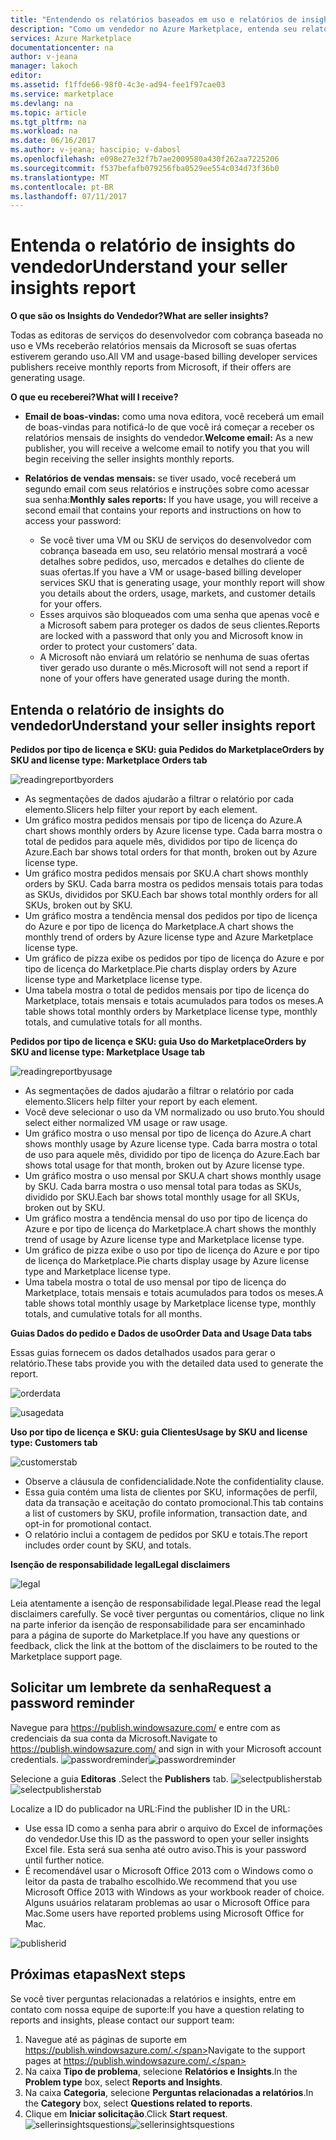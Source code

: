 ```yaml
---
title: "Entendendo os relatórios baseados em uso e relatórios de insights do vendedor do Azure Marketplace | Microsoft Docs"
description: "Como um vendedor no Azure Marketplace, entenda seu relatório baseado em uso, também conhecido como um relatório de insights do vendedor"
services: Azure Marketplace
documentationcenter: na
author: v-jeana
manager: lakoch
editor: 
ms.assetid: f1ffde66-98f0-4c3e-ad94-fee1f97cae03
ms.service: marketplace
ms.devlang: na
ms.topic: article
ms.tgt_pltfrm: na
ms.workload: na
ms.date: 06/16/2017
ms.author: v-jeana; hascipio; v-dabosl
ms.openlocfilehash: e098e27e32f7b7ae2009580a430f262aa7225206
ms.sourcegitcommit: f537befafb079256fba0529ee554c034d73f36b0
ms.translationtype: MT
ms.contentlocale: pt-BR
ms.lasthandoff: 07/11/2017
---
```

# <a name="understand-your-seller-insights-report"></a><span data-ttu-id="70f4f-103">Entenda o relatório de insights do vendedor</span><span class="sxs-lookup"><span data-stu-id="70f4f-103">Understand your seller insights report</span></span>
<span data-ttu-id="70f4f-104">**O que são os Insights do Vendedor?**</span><span class="sxs-lookup"><span data-stu-id="70f4f-104">**What are seller insights?**</span></span>

<span data-ttu-id="70f4f-105">Todas as editoras de serviços do desenvolvedor com cobrança baseada no uso e VMs receberão relatórios mensais da Microsoft se suas ofertas estiverem gerando uso.</span><span class="sxs-lookup"><span data-stu-id="70f4f-105">All VM and usage-based billing developer services publishers receive monthly reports from Microsoft, if their offers are generating usage.</span></span>

<span data-ttu-id="70f4f-106">**O que eu receberei?**</span><span class="sxs-lookup"><span data-stu-id="70f4f-106">**What will I receive?**</span></span>

* <span data-ttu-id="70f4f-107">**Email de boas-vindas:** como uma nova editora, você receberá um email de boas-vindas para notificá-lo de que você irá começar a receber os relatórios mensais de insights do vendedor.</span><span class="sxs-lookup"><span data-stu-id="70f4f-107">**Welcome email:** As a new publisher, you will receive a welcome email to notify you that you will begin receiving the seller insights monthly reports.</span></span>
* <span data-ttu-id="70f4f-108">**Relatórios de vendas mensais:** se tiver usado, você receberá um segundo email com seus relatórios e instruções sobre como acessar sua senha:</span><span class="sxs-lookup"><span data-stu-id="70f4f-108">**Monthly sales reports:**  If you have usage, you will receive a second email that contains your reports and instructions on how to access your password:</span></span>

  * <span data-ttu-id="70f4f-109">Se você tiver uma VM ou SKU de serviços do desenvolvedor com cobrança baseada em uso, seu relatório mensal mostrará a você detalhes sobre pedidos, uso, mercados e detalhes do cliente de suas ofertas.</span><span class="sxs-lookup"><span data-stu-id="70f4f-109">If you have a VM or usage-based billing developer services SKU that is generating usage, your monthly report will show you details about the orders, usage, markets, and customer details for your offers.</span></span>
  * <span data-ttu-id="70f4f-110">Esses arquivos são bloqueados com uma senha que apenas você e a Microsoft sabem para proteger os dados de seus clientes.</span><span class="sxs-lookup"><span data-stu-id="70f4f-110">Reports are locked with a password that only you and Microsoft know in order to protect your customers’ data.</span></span>
  * <span data-ttu-id="70f4f-111">A Microsoft não enviará um relatório se nenhuma de suas ofertas tiver gerado uso durante o mês.</span><span class="sxs-lookup"><span data-stu-id="70f4f-111">Microsoft will not send a report if none of your offers have generated usage during the month.</span></span>

## <a name="understand-your-seller-insights-report"></a><span data-ttu-id="70f4f-112">Entenda o relatório de insights do vendedor</span><span class="sxs-lookup"><span data-stu-id="70f4f-112">Understand your seller insights report</span></span>
<span data-ttu-id="70f4f-113">**Pedidos por tipo de licença e SKU: guia Pedidos do Marketplace**</span><span class="sxs-lookup"><span data-stu-id="70f4f-113">**Orders by SKU and license type:  Marketplace Orders tab**</span></span>

![readingreportbyorders][2]

* <span data-ttu-id="70f4f-115">As segmentações de dados ajudarão a filtrar o relatório por cada elemento.</span><span class="sxs-lookup"><span data-stu-id="70f4f-115">Slicers help filter your report by each element.</span></span>
* <span data-ttu-id="70f4f-116">Um gráfico mostra pedidos mensais por tipo de licença do Azure.</span><span class="sxs-lookup"><span data-stu-id="70f4f-116">A chart shows monthly orders by Azure license type.</span></span> <span data-ttu-id="70f4f-117">Cada barra mostra o total de pedidos para aquele mês, divididos por tipo de licença do Azure.</span><span class="sxs-lookup"><span data-stu-id="70f4f-117">Each bar shows total orders for that month, broken out by Azure license type.</span></span>
* <span data-ttu-id="70f4f-118">Um gráfico mostra pedidos mensais por SKU.</span><span class="sxs-lookup"><span data-stu-id="70f4f-118">A chart shows monthly orders by SKU.</span></span> <span data-ttu-id="70f4f-119">Cada barra mostra os pedidos mensais totais para todas as SKUs, divididos por SKU.</span><span class="sxs-lookup"><span data-stu-id="70f4f-119">Each bar shows total monthly orders for all SKUs, broken out by SKU.</span></span>
* <span data-ttu-id="70f4f-120">Um gráfico mostra a tendência mensal dos pedidos por tipo de licença do Azure e por tipo de licença do Marketplace.</span><span class="sxs-lookup"><span data-stu-id="70f4f-120">A chart shows the monthly trend of orders by Azure license type and Azure Marketplace license type.</span></span>
* <span data-ttu-id="70f4f-121">Um gráfico de pizza exibe os pedidos por tipo de licença do Azure e por tipo de licença do Marketplace.</span><span class="sxs-lookup"><span data-stu-id="70f4f-121">Pie charts display orders by Azure license type and Marketplace license type.</span></span>
* <span data-ttu-id="70f4f-122">Uma tabela mostra o total de pedidos mensais por tipo de licença do Marketplace, totais mensais e totais acumulados para todos os meses.</span><span class="sxs-lookup"><span data-stu-id="70f4f-122">A table shows total monthly orders by Marketplace license type, monthly totals, and cumulative totals for all months.</span></span>

<span data-ttu-id="70f4f-123">**Pedidos por tipo de licença e SKU: guia Uso do Marketplace**</span><span class="sxs-lookup"><span data-stu-id="70f4f-123">**Orders by SKU and license type:  Marketplace Usage tab**</span></span>

![readingreportbyusage][3]

* <span data-ttu-id="70f4f-125">As segmentações de dados ajudarão a filtrar o relatório por cada elemento.</span><span class="sxs-lookup"><span data-stu-id="70f4f-125">Slicers help filter your report by each element.</span></span>
* <span data-ttu-id="70f4f-126">Você deve selecionar o uso da VM normalizado ou uso bruto.</span><span class="sxs-lookup"><span data-stu-id="70f4f-126">You should select either normalized VM usage or raw usage.</span></span>
* <span data-ttu-id="70f4f-127">Um gráfico mostra o uso mensal por tipo de licença do Azure.</span><span class="sxs-lookup"><span data-stu-id="70f4f-127">A chart shows monthly usage by Azure license type.</span></span> <span data-ttu-id="70f4f-128">Cada barra mostra o total de uso para aquele mês, dividido por tipo de licença do Azure.</span><span class="sxs-lookup"><span data-stu-id="70f4f-128">Each bar shows total usage for that month, broken out by Azure license type.</span></span>
* <span data-ttu-id="70f4f-129">Um gráfico mostra o uso mensal por SKU.</span><span class="sxs-lookup"><span data-stu-id="70f4f-129">A chart shows monthly usage by SKU.</span></span> <span data-ttu-id="70f4f-130">Cada barra mostra o uso mensal total para todas as SKUs, dividido por SKU.</span><span class="sxs-lookup"><span data-stu-id="70f4f-130">Each bar shows total monthly usage for all SKUs, broken out by SKU.</span></span>
* <span data-ttu-id="70f4f-131">Um gráfico mostra a tendência mensal do uso por tipo de licença do Azure e por tipo de licença do Marketplace.</span><span class="sxs-lookup"><span data-stu-id="70f4f-131">A chart shows the monthly trend of usage by Azure license type and Marketplace license type.</span></span>
* <span data-ttu-id="70f4f-132">Um gráfico de pizza exibe o uso por tipo de licença do Azure e por tipo de licença do Marketplace.</span><span class="sxs-lookup"><span data-stu-id="70f4f-132">Pie charts display usage by Azure license type and Marketplace license type.</span></span>
* <span data-ttu-id="70f4f-133">Uma tabela mostra o total de uso mensal por tipo de licença do Marketplace, totais mensais e totais acumulados para todos os meses.</span><span class="sxs-lookup"><span data-stu-id="70f4f-133">A table shows total monthly usage by Marketplace license type, monthly totals, and cumulative totals for all months.</span></span>

<span data-ttu-id="70f4f-134">**Guias Dados do pedido e Dados de uso**</span><span class="sxs-lookup"><span data-stu-id="70f4f-134">**Order Data and Usage Data tabs**</span></span>

<span data-ttu-id="70f4f-135">Essas guias fornecem os dados detalhados usados para gerar o relatório.</span><span class="sxs-lookup"><span data-stu-id="70f4f-135">These tabs provide you with the detailed data used to generate the report.</span></span>

![orderdata][4]

![usagedata][5]

<span data-ttu-id="70f4f-138">**Uso por tipo de licença e SKU: guia Clientes**</span><span class="sxs-lookup"><span data-stu-id="70f4f-138">**Usage by SKU and license type:  Customers tab**</span></span>

![customerstab][6]

* <span data-ttu-id="70f4f-140">Observe a cláusula de confidencialidade.</span><span class="sxs-lookup"><span data-stu-id="70f4f-140">Note the confidentiality clause.</span></span>
* <span data-ttu-id="70f4f-141">Essa guia contém uma lista de clientes por SKU, informações de perfil, data da transação e aceitação do contato promocional.</span><span class="sxs-lookup"><span data-stu-id="70f4f-141">This tab contains a list of customers by SKU, profile information, transaction date, and opt-in for promotional contact.</span></span>
* <span data-ttu-id="70f4f-142">O relatório inclui a contagem de pedidos por SKU e totais.</span><span class="sxs-lookup"><span data-stu-id="70f4f-142">The report includes order count by SKU, and totals.</span></span>

<span data-ttu-id="70f4f-143">**Isenção de responsabilidade legal**</span><span class="sxs-lookup"><span data-stu-id="70f4f-143">**Legal disclaimers**</span></span>

![legal][1]

<span data-ttu-id="70f4f-145">Leia atentamente a isenção de responsabilidade legal.</span><span class="sxs-lookup"><span data-stu-id="70f4f-145">Please read the legal disclaimers carefully.</span></span> <span data-ttu-id="70f4f-146">Se você tiver perguntas ou comentários, clique no link na parte inferior da isenção de responsabilidade para ser encaminhado para a página de suporte do Marketplace.</span><span class="sxs-lookup"><span data-stu-id="70f4f-146">If you have any questions or feedback, click the link at the bottom of the disclaimers to be routed to the Marketplace support page.</span></span>

## <a name="request-a-password-reminder"></a><span data-ttu-id="70f4f-147">Solicitar um lembrete da senha</span><span class="sxs-lookup"><span data-stu-id="70f4f-147">Request a password reminder</span></span>
<span data-ttu-id="70f4f-148">Navegue para https://publish.windowsazure.com/ e entre com as credenciais da sua conta da Microsoft.</span><span class="sxs-lookup"><span data-stu-id="70f4f-148">Navigate to https://publish.windowsazure.com/ and sign in with your Microsoft account credentials.</span></span>
<span data-ttu-id="70f4f-149">![passwordreminder][7]</span><span class="sxs-lookup"><span data-stu-id="70f4f-149">![passwordreminder][7]</span></span>

<span data-ttu-id="70f4f-150">Selecione a guia **Editoras** .</span><span class="sxs-lookup"><span data-stu-id="70f4f-150">Select the **Publishers** tab.</span></span>
<span data-ttu-id="70f4f-151">![selectpublisherstab][8]</span><span class="sxs-lookup"><span data-stu-id="70f4f-151">![selectpublisherstab][8]</span></span>

<span data-ttu-id="70f4f-152">Localize a ID do publicador na URL:</span><span class="sxs-lookup"><span data-stu-id="70f4f-152">Find the publisher ID in the URL:</span></span>

* <span data-ttu-id="70f4f-153">Use essa ID como a senha para abrir o arquivo do Excel de informações do vendedor.</span><span class="sxs-lookup"><span data-stu-id="70f4f-153">Use this ID as the password to open your seller insights Excel file.</span></span>
  <span data-ttu-id="70f4f-154">Esta será sua senha até outro aviso.</span><span class="sxs-lookup"><span data-stu-id="70f4f-154">This is your password until further notice.</span></span>
* <span data-ttu-id="70f4f-155">É recomendável usar o Microsoft Office 2013 com o Windows como o leitor da pasta de trabalho escolhido.</span><span class="sxs-lookup"><span data-stu-id="70f4f-155">We recommend that you use Microsoft Office 2013 with Windows as your workbook reader of choice.</span></span>  <span data-ttu-id="70f4f-156">Alguns usuários relataram problemas ao usar o Microsoft Office para Mac.</span><span class="sxs-lookup"><span data-stu-id="70f4f-156">Some users have reported problems using Microsoft Office for Mac.</span></span>

![publisherid][9]

## <a name="next-steps"></a><span data-ttu-id="70f4f-158">Próximas etapas</span><span class="sxs-lookup"><span data-stu-id="70f4f-158">Next steps</span></span>
<span data-ttu-id="70f4f-159">Se você tiver perguntas relacionadas a relatórios e insights, entre em contato com nossa equipe de suporte:</span><span class="sxs-lookup"><span data-stu-id="70f4f-159">If you have a question relating to reports and insights, please contact our support team:</span></span>

1. <span data-ttu-id="70f4f-160">Navegue até as páginas de suporte em https://publish.windowsazure.com/.</span><span class="sxs-lookup"><span data-stu-id="70f4f-160">Navigate to the support pages at https://publish.windowsazure.com/.</span></span>
2. <span data-ttu-id="70f4f-161">Na caixa **Tipo de problema**, selecione **Relatórios e Insights**.</span><span class="sxs-lookup"><span data-stu-id="70f4f-161">In the **Problem type** box, select **Reports and Insights**.</span></span>
3. <span data-ttu-id="70f4f-162">Na caixa **Categoria**, selecione **Perguntas relacionadas a relatórios**.</span><span class="sxs-lookup"><span data-stu-id="70f4f-162">In the **Category** box, select **Questions related to reports**.</span></span>
4. <span data-ttu-id="70f4f-163">Clique em **Iniciar solicitação**.</span><span class="sxs-lookup"><span data-stu-id="70f4f-163">Click **Start request**.</span></span>
   <span data-ttu-id="70f4f-164">![sellerinsightsquestions][10]</span><span class="sxs-lookup"><span data-stu-id="70f4f-164">![sellerinsightsquestions][10]</span></span>

[1]: ./media/marketplace-publishing-report-seller-insights/legal.png
[2]: ./media/marketplace-publishing-report-seller-insights/readingreportbyorders.png
[3]: ./media/marketplace-publishing-report-seller-insights/readingreportbyusage.png
[4]: ./media/marketplace-publishing-report-seller-insights/orderdata.png
[5]: ./media/marketplace-publishing-report-seller-insights/usagedata.png
[6]: ./media/marketplace-publishing-report-seller-insights/customerstab.png
[7]: ./media/marketplace-publishing-report-seller-insights/passwordreminder.png
[8]: ./media/marketplace-publishing-report-seller-insights/selectpublisherstab.png
[9]: ./media/marketplace-publishing-report-seller-insights/publisherid.png
[10]: ./media/marketplace-publishing-report-seller-insights/sellerinsightsquestions.png
